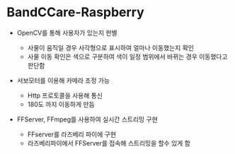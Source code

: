 # BandCCare-Raspberry

* OpenCV를 통해 사용자가 있는지 판별
  * 사물이 움직일 경우 사각형으로 표시하여 얼마나 이동했는지 확인
  * 사물 이동 확인은 색으로 구분하여 색이 일정 범위에서 바뀌는 경우 이동했다고 판단함
  
* 서보모터를 이용해 카메라 조정 가능
  * Http 프로토콜을 사용해 통신
  * 180도 까지 이동하게 만듬
  
* FFServer, FFmpeg를 사용하여 실시간 스트리밍 구현
  * FFserver를 라즈베리 파이에 구현
  * 라즈베리파이에서 FFServer를 접속해 스트리밍을 할수 있게 함
